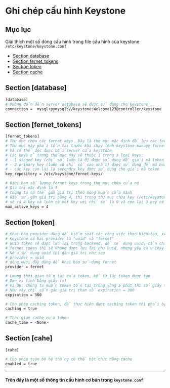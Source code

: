# Ghi chép cấu hình Keystone

## Mục lục
Giải thích một số dòng cấu hình trong file cấu hình của keystone `/etc/keystone/keystone.conf`
- [Section database](#1)
- [Section fernet_tokens](#2)
- [Section token](#3)
- [Section cache](#4)

<a name=1></a>
## Section [database]
  ```sh
  [database]
  # Đường dẫn đến server database sẽ được sử dụng cho keystone
  connection =  mysql+pymysql://keystone:Welcome123@controller/keystone
  ```
  
  
<a name=2></a>
## Section [fernet_tokens]
  ```sh
  [fernet_tokens]
  # Thư mục chứa các fernet keys. Đây là thư mục mặc định để lưu các fernet keys.
  # Thư mục này phải tồn tại trước khi chạy lệnh`keystone-manage fernet_setup` cho lần đầu tiên
  # Và có thể đọc được bởi server của keystone
  # Các keys ở trong thư mục này sẽ thuộc 1 trong 3 loại keys:
  # - 1 staged key (chỉ số luôn là 0) được sử dụng để giải mã token
  # - 2 primary key (luôn có chỉ số cao nhất) được sử dụng để mã hóa và giải mã token
  # - các key còn lại là secondry key được sử dụng cho giải mã token
  key_repository = /etc/keystone/fernet-keys/ 

  # Giới hạn số lượng fernet keys trong thư mục chứa của nó
  # Giá trị mặc định là 3
  # Chúng ta có thể gán giá trị theo mong muốn của mình
  # Giả sử gán giá trị bằng 4, thì trong thư mục chứa key (/etc/keystone/fernet-keys/)
  # sẽ có 4 key và luôn có một key với chỉ số là 0 và còn lại 3 key có chỉ số theo thứ tự tăng dần (ví dụ: 0 4 5 6)
  max_active_keys = 4
  
  ```
<a name=3></a>
## Section [token]
  ```sh
  # Khai báo provider dùng để kiểm soát các công việc thực hiện tạo, xác nhận, thu hồi token trong keystone
  # Keystone có hai provider là "uuid" và "fernet"
  # UUID token sẽ được lưu lại trong backend, để sử dụng uuid, cần chỉ rõ backend (ở trong tùy chọn `[token] driver`)
  # fernet token thì sẽ không được lưu lại như uuid, nhưng yêu cầu chạy lệnh keystone-manage fernet_setup` (cũng như lệnh `keystone-manage fernet_rotate`) để quản lý key
  # Nếu sử dụng uuid thì gán giá trị như sau
  # provider = uuid
  # dòng dưới đây dùng để khai báo sử dụng fernet
  provider = fernet
  
  # Lượng thời gian tồn tại của token, kể từ lúc token được tạo
  # Đơn vị tính bằng giây (s)
  # Ví dụ: chúng ta muốn token tồn tại trong vòng 5 phút thì số giây tương đương là 5*60 = 300
  # Như vậy chỉ cần gán giá trị tham số expiration = 300
  expiration = 300
  
  # Cho phép caching token, để thực hiện được caching token thì phải bật chức năng cache trong section [cache]
  caching = true

  # Thời gian cache của token
  cache_time = <None>
  ```
  
<a name=4></a>
## Section [cahe]
  ```sh
  [cahe]
  
  # Cho phép toàn bộ hệ thống có thể bật chức năng cache
  enabled = true
  ```
  
---
#### Trên đây là một số thông tin cấu hình cơ bản trong `keystone.conf`  